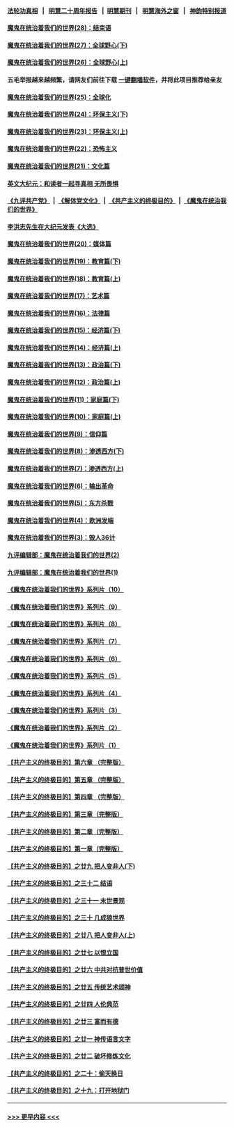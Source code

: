 #### [法轮功真相](https://github.com/gfw-breaker/truth/blob/master/README.md?t=0) &nbsp;&nbsp;|&nbsp;&nbsp; [明慧二十周年报告](https://github.com/gfw-breaker/mh-reports/blob/master/README.md?t=0) &nbsp;&nbsp;|&nbsp;&nbsp;[明慧期刊](https://github.com/gfw-breaker/mh-qikan) &nbsp;&nbsp;|&nbsp;&nbsp; [明慧海外之窗](https://github.com/gfw-breaker/mh-news/blob/master/README.md?t=0) &nbsp;&nbsp;|&nbsp;&nbsp; [神韵特别报道](https://github.com/gfw-breaker/mh-news/blob/master/shenyun.md?t=0)
#### [魔鬼在统治着我们的世界(28)：结束语](../pages/nsc422/n10936246.md?t=07180701) 
#### [魔鬼在统治着我们的世界(27)：全球野心(下)](../pages/nsc422/n10928319.md?t=07180701) 
#### [魔鬼在统治着我们的世界(26)：全球野心(上)](../pages/nsc422/n10900318.md?t=07180701) 
#### 五毛举报越来越频繁，请网友们前往下载 [一键翻墙软件](https://github.com/gfw-breaker/ssr-accounts)，并将此项目推荐给亲友
#### [魔鬼在统治着我们的世界(25)：全球化](../pages/nsc422/n10788205.md?t=07180701) 
#### [魔鬼在统治着我们的世界(24)：环保主义(下)](../pages/nsc422/n10695307.md?t=07180701) 
#### [魔鬼在统治着我们的世界(23)：环保主义(上)](../pages/nsc422/n10688613.md?t=07180701) 
#### [魔鬼在统治着我们的世界(22)：恐怖主义](../pages/nsc422/n10614727.md?t=07180701) 
#### [魔鬼在统治着我们的世界(21)：文化篇](../pages/nsc422/n10597706.md?t=07180701) 
#### [英文大纪元：和读者一起寻真相 无所畏惧](../pages/nsc422/n12542027.md?t=07180701) 
#### [《九评共产党》](https://github.com/begood0513/9ping.md/blob/master/README.md) &nbsp;|&nbsp; [《解体党文化》](../../../../jtdwh.md/blob/master/README.md)  &nbsp;|&nbsp; [《共产主义的终极目的》](../../../../gczydzjmd.md/blob/master/README.md) &nbsp;|&nbsp; [《魔鬼在统治我们的世界》](../../../../mgztzwmdsj.md/blob/master/README.md) 
#### [李洪志先生在大纪元发表《大选》](../pages/nsc422/n12534746.md?t=07180701) 
#### [魔鬼在统治着我们的世界(20)：媒体篇](../pages/nsc422/n10586579.md?t=07180701) 
#### [魔鬼在统治着我们的世界(19)：教育篇(下)](../pages/nsc422/n10564808.md?t=07180701) 
#### [魔鬼在统治着我们的世界(18)：教育篇(上)](../pages/nsc422/n10526970.md?t=07180701) 
#### [魔鬼在统治着我们的世界(17)：艺术篇](../pages/nsc422/n10499093.md?t=07180701) 
#### [魔鬼在统治着我们的世界(16)：法律篇](../pages/nsc422/n10485969.md?t=07180701) 
#### [魔鬼在统治着我们的世界(15)：经济篇(下)](../pages/nsc422/n10469975.md?t=07180701) 
#### [魔鬼在统治着我们的世界(14)：经济篇(上)](../pages/nsc422/n10457370.md?t=07180701) 
#### [魔鬼在统治着我们的世界(13)：政治篇(下)](../pages/nsc422/n10448270.md?t=07180701) 
#### [魔鬼在统治着我们的世界(12)：政治篇(上)](../pages/nsc422/n10444576.md?t=07180701) 
#### [魔鬼在统治着我们的世界(11)：家庭篇(下)](../pages/nsc422/n10440961.md?t=07180701) 
#### [魔鬼在统治着我们的世界(10)：家庭篇(上)](../pages/nsc422/n10435448.md?t=07180701) 
#### [魔鬼在统治着我们的世界(9)：信仰篇](../pages/nsc422/n10432159.md?t=07180701) 
#### [魔鬼在统治着我们的世界(8)：渗透西方(下)](../pages/nsc422/n10429603.md?t=07180701) 
#### [魔鬼在统治着我们的世界(7)：渗透西方(上)](../pages/nsc422/n10426013.md?t=07180701) 
#### [魔鬼在统治着我们的世界(6)：输出革命](../pages/nsc422/n10421536.md?t=07180701) 
#### [魔鬼在统治着我们的世界(5)：东方杀戮](../pages/nsc422/n10417707.md?t=07180701) 
#### [魔鬼在统治着我们的世界(4)：欧洲发端](../pages/nsc422/n10414890.md?t=07180701) 
#### [魔鬼在统治着我们的世界(3)：毁人36计](../pages/nsc422/n10411583.md?t=07180701) 
#### [九评编辑部：魔鬼在统治着我们的世界(2)](../pages/nsc422/n10410036.md?t=07180701) 
#### [九评编辑部：魔鬼在统治着我们的世界(1)](../pages/nsc422/n10406825.md?t=07180701) 
#### [《魔鬼在统治着我们的世界》系列片（10）](../pages/nsc422/n12292670.md?t=07180701) 
#### [《魔鬼在统治着我们的世界》系列片（9）](../pages/nsc422/n12290859.md?t=07180701) 
#### [《魔鬼在统治着我们的世界》系列片（8）](../pages/nsc422/n12287445.md?t=07180701) 
#### [《魔鬼在统治着我们的世界》系列片（7）](../pages/nsc422/n12283425.md?t=07180701) 
#### [《魔鬼在统治着我们的世界》系列片（6）](../pages/nsc422/n12282314.md?t=07180701) 
#### [《魔鬼在统治着我们的世界》系列片（5）](../pages/nsc422/n12281419.md?t=07180701) 
#### [《魔鬼在统治着我们的世界》系列片（4）](../pages/nsc422/n12274024.md?t=07180701) 
#### [《魔鬼在统治着我们的世界》系列片（3）](../pages/nsc422/n12271322.md?t=07180701) 
#### [《魔鬼在统治着我们的世界》系列片（2）](../pages/nsc422/n12269049.md?t=07180701) 
#### [《魔鬼在统治着我们的世界》系列片（1）](../pages/nsc422/n12267575.md?t=07180701) 
#### [【共产主义的终极目的】第六章 （完整版）](../pages/nsc422/n11428913.md?t=07180701) 
#### [【共产主义的终极目的】第五章 （完整版）](../pages/nsc422/n11428912.md?t=07180701) 
#### [【共产主义的终极目的】第四章 （完整版）](../pages/nsc422/n11428907.md?t=07180701) 
#### [【共产主义的终极目的】第三章（完整版）](../pages/nsc422/n11428848.md?t=07180701) 
#### [【共产主义的终极目的】第二章（完整版）](../pages/nsc422/n11428831.md?t=07180701) 
#### [【共产主义的终极目的】第一章（完整版）](../pages/nsc422/n11417651.md?t=07180701) 
#### [【共产主义的终极目的】之廿九 把人变非人(下)](../pages/nsc422/n11344140.md?t=07180701) 
#### [【共产主义的终极目的】之三十二 结语](../pages/nsc422/n11360535.md?t=07180701) 
#### [【共产主义的终极目的】之三十一 末世景观](../pages/nsc422/n11351129.md?t=07180701) 
#### [【共产主义的终极目的】之三十 几成狼世界](../pages/nsc422/n11348280.md?t=07180701) 
#### [【共产主义的终极目的】之廿八 把人变非人(上)](../pages/nsc422/n11340492.md?t=07180701) 
#### [【共产主义的终极目的】之廿七 以恨立国](../pages/nsc422/n11336944.md?t=07180701) 
#### [【共产主义的终极目的】之廿六 中共对抗普世价值](../pages/nsc422/n11324785.md?t=07180701) 
#### [【共产主义的终极目的】之廿五 传统艺术颂神](../pages/nsc422/n11296396.md?t=07180701) 
#### [【共产主义的终极目的】之廿四 人伦典范](../pages/nsc422/n11296397.md?t=07180701) 
#### [【共产主义的终极目的】之廿三 富而有德](../pages/nsc422/n11283598.md?t=07180701) 
#### [【共产主义的终极目的】之廿一 神传语言文字](../pages/nsc422/n11263265.md?t=07180701) 
#### [【共产主义的终极目的】之廿二 破坏修炼文化](../pages/nsc422/n11245728.md?t=07180701) 
#### [【共产主义的终极目的】之二十：偷天换日](../pages/nsc422/n11238846.md?t=07180701) 
#### [【共产主义的终极目的】之十九：打开地狱门](../pages/nsc422/n11206376.md?t=07180701) 

----
#### [ >>> 更早内容 <<< ](../indexes/nsc422-earlier.md)
